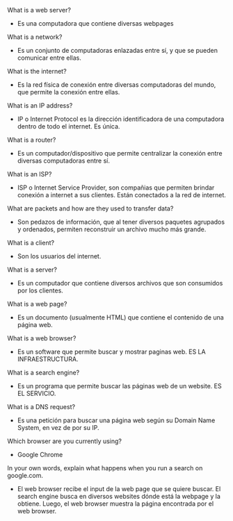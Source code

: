 What is a web server?
- Es una computadora que contiene diversas webpages

What is a network?
- Es un conjunto de computadoras enlazadas entre sí, y que se pueden comunicar entre ellas.

What is the internet?
- Es la red física de conexión entre diversas computadoras del mundo, que permite la conexión entre ellas.

What is an IP address?
- IP o Internet Protocol es la dirección identificadora de una computadora dentro de todo el internet. Es única.

What is a router?
- Es un computador/dispositivo que permite centralizar la conexión entre diversas computadoras entre sí.

What is an ISP?
- ISP o Internet Service Provider, son compañias que permiten brindar conexión a internet a sus clientes. Están conectados a la red de internet.

What are packets and how are they used to transfer data?
- Son pedazos de información, que al tener diversos paquetes agrupados y ordenados, permiten reconstruir un archivo mucho más grande.

What is a client?
- Son los usuarios del internet.

What is a server?
- Es un computador que contiene diversos archivos que son consumidos por los clientes.

What is a web page?
- Es un documento (usualmente HTML) que contiene el contenido de una página web.

What is a web browser?
- Es un software que permite buscar y mostrar paginas web. ES LA INFRAESTRUCTURA.

What is a search engine?
- Es un programa que permite buscar las páginas web de un website. ES EL SERVICIO.

What is a DNS request?
- Es una petición para buscar una página web según su Domain Name System, en vez de por su IP.

Which browser are you currently using?
- Google Chrome

In your own words, explain what happens when you run a search on google.com.
- El web browser recibe el input de la web page que se quiere buscar. El search engine busca en diversos websites dónde está la webpage y la obtiene. Luego, el web browser muestra la página encontrada por el web browser.
